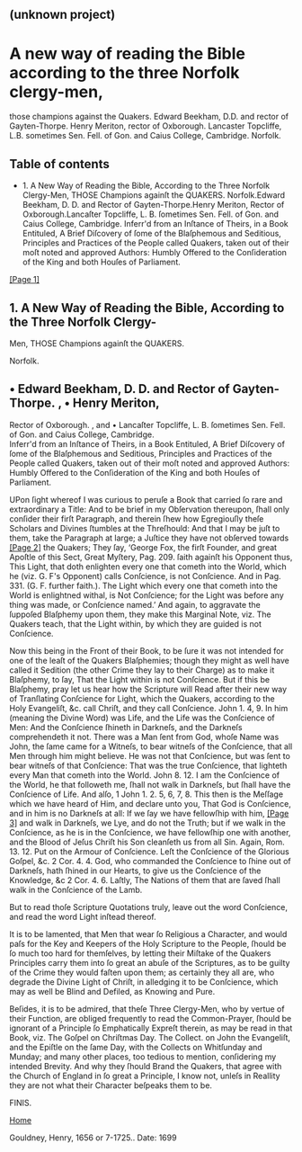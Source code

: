 ## (unknown project)

# A new way of reading the Bible according to the three Norfolk clergy-men,
those champions against the Quakers. Edward Beekham, D.D. and rector of
Gayten-Thorpe. Henry Meriton, rector of Oxborough. Lancaster Topcliffe, L.B.
sometimes Sen. Fell. of Gon. and Caius College, Cambridge. Norfolk.

## Table of contents

  * 1\. A New Way of Reading the Bible, According to the Three Norfolk Clergy-Men, THOSE Champions againſt the QUAKERS. Norfolk.Edward Beekham, D. D. and Rector of Gayten-Thorpe.Henry Meriton, Rector of Oxborough.Lancaſter Topcliffe, L. B. ſometimes Sen. Fell. of Gon. and Caius College, Cambridge. Inferr'd from an Inſtance of Theirs, in a Book Entituled, A Brief Diſcovery of ſome of the Blaſphemous and Seditious, Principles and Practices of the People called Quakers, taken out of their moſt noted and approved Authors: Humbly Offered to the Conſideration of the King and both Houſes of Parliament.

[[Page 1]](http://eebo.chadwyck.com/downloadtiff?vid=33526&page=1)

## 1\. A New Way of Reading the Bible, According to the Three Norfolk Clergy-
Men, THOSE Champions againſt the QUAKERS.

Norfolk.

## • Edward Beekham, D. D. and Rector of Gayten-Thorpe. , • Henry Meriton,
Rector of Oxborough. , and • Lancaſter Topcliffe, L. B. ſometimes Sen. Fell.
of Gon. and Caius College, Cambridge.  
Inferr'd from an Inſtance of Theirs, in a Book Entituled, A Brief Diſcovery of
ſome of the Blaſphemous and Seditious, Principles and Practices of the People
called Quakers, taken out of their moſt noted and approved Authors: Humbly
Offered to the Conſideration of the King and both Houſes of Parliament.

UPon ſight whereof I was curious to peruſe a Book that carried ſo rare and
extraordinary a Title: And to be brief in my Obſervation thereupon, ſhall only
conſider their firſt Paragraph, and therein ſhew how Egregiouſly theſe
Scholars and Divines ſtumbles at the Threſhould: And that I may be juſt to
them, take the Paragraph at large; a Juſtice they have not obſerved to­wards
[[Page 2]](http://eebo.chadwyck.com/downloadtiff?vid=33526&page=2) the
Quakers; They ſay, ‘George Fox, the firſt Foun­der, and great Apoſtle of this
Sect, Great Myſtery, Pag. 209. ſaith againſt his Opponent thus, This Light,
that doth enlighten every one that cometh into the World, which he (viz. G.
F's Opponent) calls Conſcience, is not Con­ſcience. And in Pag. 331. (G. F.
further faith.). The Light which every one that cometh into the World is
enlightned withal, is Not Conſcience; for the Light was before any thing was
made, or Conſcience named.’ And again, to aggravate the ſuppoſed Blaſphemy
upon them, they make this Marginal Note, viz. The Quakers teach, that the
Light within, by which they are guided is not Conſcience.

Now this being in the Front of their Book, to be ſure it was not intended for
one of the leaſt of the Quakers Blaſ­phemies; though they might as well have
called it Sedi­tion (the other Crime they lay to their Charge) as to make it
Blaſphemy, to ſay, That the Light within is not Con­ſcience. But if this be
Blaſphemy, pray let us hear how the Scripture will Read after their new way of
Tranſlating Conſcience for Light, which the Quakers, according to the Holy
Evangeliſt, &c. call Chriſt, and they call Conſcience. John 1. 4, 9. In him
(meaning the Divine Word) was Life, and the Life was the Conſcience of Men:
And the Conſcience ſhineth in Darkneſs, and the Darkneſs comprehendeth it not.
There was a Man ſent from God, whoſe Name was John, the ſame came for a
Witneſs, to bear witneſs of the Conſcience, that all Men through him might
believe. He was not that Con­ſcience, but was ſent to bear witneſs of that
Conſcience: That was the true Conſcience, that lighteth every Man that cometh
into the World. John 8\. 12. I am the Conſcience of the World, he that
followeth me, ſhall not walk in Darkneſs, but ſhall have the Conſcience of
Life. And alſo, 1 John 1. 2. 5, 6, 7, 8. This then is the Meſſage which we
have heard of Him, and declare unto you, That God is Conſcience, and in him is
no Darkneſs at all: If we ſay we have fellowſhip with him, [[Page
3]](http://eebo.chadwyck.com/downloadtiff?vid=33526&page=2) and walk in
Darkneſs, we Lye, and do not the Truth; but if we walk in the Conſcience, as
he is in the Conſcience, we have fellowſhip one with another, and the Blood of
Jeſus Chriſt his Son cleanſeth us from all Sin. Again, Rom. 13. 12. Put on the
Armour of Conſcience. Leſt the Conſcience of the Glorious Goſpel, &c. 2 Cor.
4\. 4. God, who commanded the Conſcience to ſhine out of Darkneſs, hath ſhined
in our Hearts, to give us the Conſcience of the Knowledge, &c 2 Cor. 4. 6.
Laſtly, The Nations of them that are ſaved ſhall walk in the Conſcience of the
Lamb.

But to read thoſe Scripture Quotations truly, leave out the word Conſcience,
and read the word Light inſtead thereof.

It is to be lamented, that Men that wear ſo Religious a Character, and would
paſs for the Key and Keepers of the Holy Scripture to the People, ſhould be ſo
much too hard for themſelves, by letting their Miſtake of the Qua­kers
Principles carry them into ſo great an abuſe of the Scriptures, as to be
guilty of the Crime they would faſten upon them; as certainly they all are,
who degrade the Di­vine Light of Chriſt, in alledging it to be Conſcience,
which may as well be Blind and Defiled, as Knowing and Pure.

Beſides, it is to be admired, that theſe Three Clergy-Men, who by vertue of
their Function, are obliged frequently to read the Common-Prayer, ſhould be
ignorant of a Principle ſo Emphatically Expreſt therein, as may be read in
that Book, viz. The Goſpel on Chriſtmas Day. The Collect. on John the
Evangeliſt, and the Epiſtle on the ſame Day, with the Col­lects on Whitſunday
and Munday; and many other places, too tedious to mention, conſidering my
intended Brevity. And why they ſhould Brand the Quakers, that agree with the
Church of England in ſo great a Principle, I know not, unleſs in Reallity they
are not what their Character be­ſpeaks them to be.

FINIS.

[Home](/)

Gouldney, Henry, 1656 or 7-1725.. Date: 1699  

